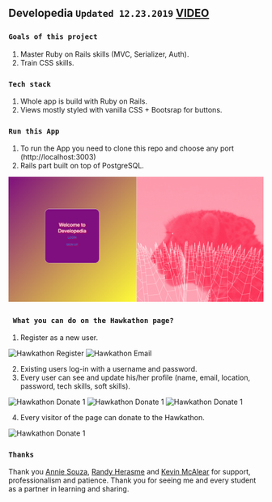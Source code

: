 ## Developedia `Updated 12.23.2019` [VIDEO](https://youtu.be/9RpBgMKWtDw)

### `Goals of this project`

1. Master Ruby on Rails skills (MVC, Serializer, Auth).
2. Train CSS skills.

### `Tech stack`

1. Whole app is build with Ruby on Rails.
2. Views mostly styled with vanilla CSS + Bootsrap for buttons.

### `Run this App`

1. To run the App you need to clone this repo and choose any port (http://localhost:3003)
2. Rails part built on top of PostgreSQL.

![Developedia Demo](./public/Developedia_wellcome_screen.png)

### ` What you can do on the Hawkathon page?`

1. Register as a new user.

![Hawkathon Register](./public/Hawkathon_Register.png)
![Hawkathon Email](./public/Hawkathon_Email.png)

2. Existing users log-in with a username and password.
3. Every user can see and update his/her profile (name, email, location, password, tech skills, soft skills).

![Hawkathon Donate 1](./public/Hawkathon_Profile_1.png)
![Hawkathon Donate 1](./public/Hawkathon_Profile_2.png)
![Hawkathon Donate 1](./public/Hawkathon_Profile_3.png)

4. Every visitor of the page can donate to the Hawkathon.

![Hawkathon Donate 1](./public/Hawkathon_Donate_1.png)

### `Thanks`

Thank you [Annie Souza](https://github.com/luanesouza), [Randy Herasme](https://github.com/randyher) and [Kevin McAlear](https://github.com/kevinmcalear) for support, professionalism and patience. Thank you for seeing me and every student as a partner in learning and sharing.
